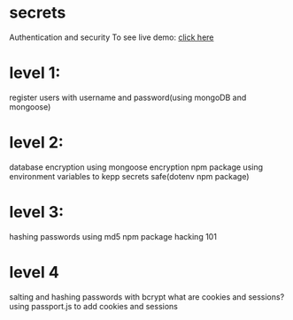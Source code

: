 # secrets
Authentication and security
To see live demo: [click here](https://secret-app-anoop.herokuapp.com/)
# level 1:
register users with username and password(using mongoDB and mongoose)
# level 2:
database encryption using mongoose encryption npm package
using environment variables to kepp secrets safe(dotenv npm package)
# level 3:
hashing passwords using md5 npm package
hacking 101
# level 4
salting and hashing passwords with bcrypt
what are cookies and sessions?
using passport.js to add cookies and sessions
